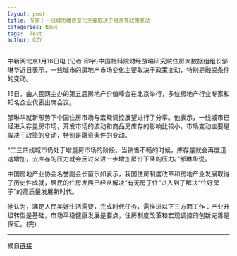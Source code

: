 ```yaml
---
layout: post
title: 专家：一线城市楼市变化主要取决于融资等政策变动
categories: News
tags:  Test
author: GZY
---
```


中新网北京1月16日电 (记者 邱宇)中国社科院财经战略研究院住房大数据组组长邹琳华近日表示，一线城市的房地产市场变化主要取决于政策变动，特别是融资条件的变动。

15日，由人民网主办的第五届房地产价值峰会在北京举行，多位房地产行业专家和知名企业代表出席会议。

邹琳华就新形势下中国住房市场与宏观调控展望进行了分享。他表示，一线城市已经进入存量房市场，开发市场的波动和商品房库存的影响比较小，市场变动主要是取决于政策的变动，特别是融资条件的变动。

“二三四线城市仍处于增量房市场的阶段。当销售不畅的时候，库存量就会再度迅速增加，去库存的压力就会反过来进一步增加房价下降的压力。”邹琳华说。

中国房地产业协会名誉副会长苗乐如表示，我国住房制度改革和房地产业发展取得了历史性成就，居民的住房发展已经从解决“有无房子住”进入到了解决“住好房子”的高质量发展新时代。

他认为，满足人民美好生活需要，完成时代任务，需推进以下三方面工作：产业升级转型是基础，市场平稳健康发展是要点，住房制度改革和宏观调控的创新完善是保证。(完)

*****

摘自[链接](https://house.qq.com/a/20190117/000049.htm)